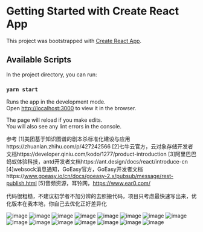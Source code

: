 # Getting Started with Create React App

This project was bootstrapped with [Create React App](https://github.com/facebook/create-react-app).

## Available Scripts

In the project directory, you can run:

### `yarn start`

Runs the app in the development mode.\
Open [http://localhost:3000](http://localhost:3000) to view it in the browser.

The page will reload if you make edits.\
You will also see any lint errors in the console.

参考
[1]美团基于知识图谱的剧本杀标准化建设与应用https://zhuanlan.zhihu.com/p/427242566
[2]七牛云官方，云对象存储开发者文档https://developer.qiniu.com/kodo/1277/product-introduction
[3]阿里巴巴蚂蚁体验科技，antd开发者文档https://ant.design/docs/react/introduce-cn
[4]websock消息通知，GoEasy官方，GoEasy开发者文档https://www.goeasy.io/cn/docs/goeasy-2.x/pubsub/message/rest-publish.html
[5]音频资源，耳铃网，https://www.ear0.com/

代码很粗糙，不建议初学者不加分辨的去照搬代码，项目只考虑最快速写出来，优化版本在我本地，你自己去优化正好差异化




![image](https://user-images.githubusercontent.com/25423685/162661252-0e8781b5-7df4-4337-a74a-d5a27b55210e.png)
![image](https://user-images.githubusercontent.com/25423685/162661256-36907c32-62cb-41d1-89c2-af49580136fd.png)
![image](https://user-images.githubusercontent.com/25423685/162661258-3dd39b4d-a50c-43e4-abb1-fe2e37ddcbc9.png)
![image](https://user-images.githubusercontent.com/25423685/162661262-23a72168-dfee-4bcf-a308-427714115b5f.png)
![image](https://user-images.githubusercontent.com/25423685/162661271-3eec4b59-06b7-4905-a7f6-3ee69fd60026.png)
![image](https://user-images.githubusercontent.com/25423685/162661280-d44c7d16-6258-4e7b-8def-1650116e238c.png)
![image](https://user-images.githubusercontent.com/25423685/162661290-770026b5-42bb-42d1-9e7e-99f95df36079.png)
![image](https://user-images.githubusercontent.com/25423685/162661300-2bf7f184-b752-413d-87bc-9e03790071e8.png)
![image](https://user-images.githubusercontent.com/25423685/162661313-06c14791-7bf3-477e-9e6f-c80f2cf65af6.png)
![image](https://user-images.githubusercontent.com/25423685/162661316-ee3a2580-618c-4efe-8e3c-a8a5f6954d45.png)
![image](https://user-images.githubusercontent.com/25423685/162661320-565a610b-a952-441c-9706-c80ab7997bae.png)
![image](https://user-images.githubusercontent.com/25423685/162661330-11a293b8-1791-44fd-81bb-79ae7a6e6022.png)
![image](https://user-images.githubusercontent.com/25423685/162661333-5ccec13e-959f-416a-92bd-14dae05d46f2.png)
![image](https://user-images.githubusercontent.com/25423685/162661339-a1cc7a54-3d61-4147-9c29-306ba5410586.png)
![image](https://user-images.githubusercontent.com/25423685/162661345-e6e8a754-4964-4643-838a-a54a2cb20be6.png)











